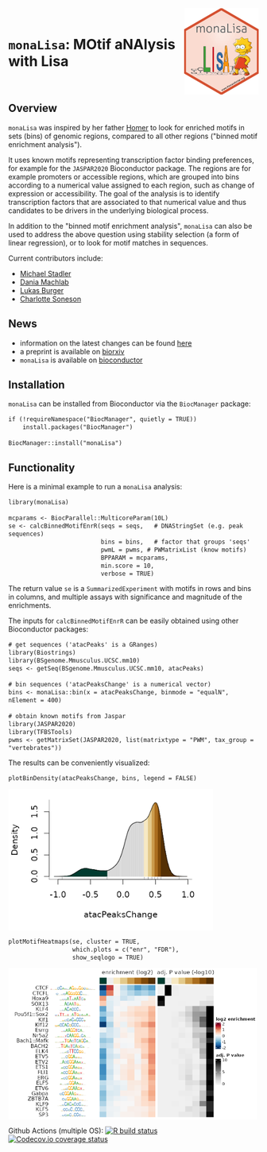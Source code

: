 <img src="man/figures/monaLisa.png" align="right" alt="monaLisa" width="150"/>

<br>

# `monaLisa`: MOtif aNAlysis with Lisa

<br>

## Overview

`monaLisa` was inspired by her father [Homer](http://homer.ucsd.edu/homer/index.html)
to look for enriched motifs in sets (bins) of genomic regions, compared to all other
regions ("binned motif enrichment analysis").

It uses known motifs representing transcription factor binding preferences,
for example for the `JASPAR2020` Bioconductor package. The regions are for
example promoters or accessible regions, which are grouped into bins according
to a numerical value assigned to each region, such as change of expression
or accessibility. The goal of the analysis is to identify transcription
factors that are associated to that numerical value and thus candidates
to be drivers in the underlying biological process.

In addition to the "binned motif enrichment analysis", `monaLisa` can also be
used to address the above question using stability selection (a form of linear
regression), or to look for motif matches in sequences.

Current contributors include:

- [Michael Stadler](https://github.com/mbstadler)
- [Dania Machlab](https://github.com/machlabd)
- [Lukas Burger](https://github.com/LukasBurger)
- [Charlotte Soneson](https://github.com/csoneson)

## News

- information on the latest changes can be found [here](https://github.com/fmicompbio/monaLisa/blob/master/NEWS.md)
- a preprint is available on [biorxiv](https://doi.org/10.1101/2021.11.30.470570)
- `monaLisa` is available on [bioconductor](https://bioconductor.org/packages/monaLisa)

## Installation

`monaLisa` can be installed from Bioconductor via the 
`BiocManager` package:

```
if (!requireNamespace("BiocManager", quietly = TRUE))
    install.packages("BiocManager")

BiocManager::install("monaLisa")
```

## Functionality

Here is a minimal example to run a `monaLisa` analysis:

```
library(monaLisa)

mcparams <- BiocParallel::MulticoreParam(10L)
se <- calcBinnedMotifEnrR(seqs = seqs,   # DNAStringSet (e.g. peak sequences)
                          bins = bins,   # factor that groups 'seqs'
                          pwmL = pwms, # PWMatrixList (know motifs)
                          BPPARAM = mcparams,
                          min.score = 10,
                          verbose = TRUE)
```

The return value `se` is a `SummarizedExperiment` with motifs in rows and bins
in columns, and multiple assays with significance and magnitude of the enrichments.

The inputs for `calcBinnedMotifEnrR` can be easily obtained using other
Bioconductor packages:  
```
# get sequences ('atacPeaks' is a GRanges)
library(Biostrings)
library(BSgenome.Mmusculus.UCSC.mm10)
seqs <- getSeq(BSgenome.Mmusculus.UCSC.mm10, atacPeaks)

# bin sequences ('atacPeaksChange' is a numerical vector)
bins <- monaLisa::bin(x = atacPeaksChange, binmode = "equalN", nElement = 400)

# obtain known motifs from Jaspar
library(JASPAR2020)
library(TFBSTools)
pwms <- getMatrixSet(JASPAR2020, list(matrixtype = "PWM", tax_group = "vertebrates"))
```

The results can be conveniently visualized:
```
plotBinDensity(atacPeaksChange, bins, legend = FALSE)
```
<img src="man/figures/monaLisa_binning_small.png" align="center" alt="binning" width="412px"/>

```
plotMotifHeatmaps(se, cluster = TRUE,
                  which.plots = c("enr", "FDR"),
                  show_seqlogo = TRUE)
```
<img src="man/figures/monaLisa_heatmaps_small.png" align="center" alt="heatmaps" width="501px"/>

<!-- badges: start -->
Github Actions (multiple OS): [![R build status](https://github.com/fmicompbio/monaLisa/workflows/R-CMD-check/badge.svg)](https://github.com/fmicompbio/monaLisa/actions) [![Codecov.io coverage status](https://codecov.io/github/fmicompbio/monaLisa/coverage.svg?branch=master)](https://codecov.io/github/fmicompbio/monaLisa)
<!-- badges: end -->

